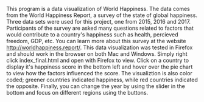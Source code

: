 This program is a data visualization of World Happiness. The data comes from the World Happiness Report, a survey of the state of global happiness. Three data sets were used for this project, one from 2015, 2016 and 2017. Participants of the survey are asked many questions related to factors that would contribute to a country's happiness such as health, percieved freedom, GDP, etc. You can learn more about this survey at the website http://worldhappiness.report/. This data visualization was tested in Firefox and should work in the browser on both Mac and Windows. Simply right click index_final.html and open with Firefox to view. Click on a country to display it's happiness score in the bottom left and hover over the pie chart to view how the factors influenced the score. The visualiztion is also color coded; greener countries indicated happiness, while red countries indicated the opposite. Finally, you can change the year by using the slider in the bottom and focus on different regions using the buttons.

